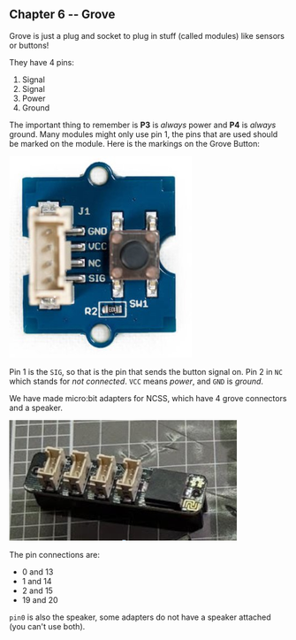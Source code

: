 ## Chapter 6 -- Grove

Grove is just a plug and socket to plug in stuff (called modules) like sensors or buttons!

They have 4 pins:
1. Signal
2. Signal
3. Power
4. Ground

The important thing to remember is **P3** is *always* power and **P4** is *always* ground. Many modules might only use pin 1, the pins that are used should be marked on the module. Here is the markings on the Grove Button:

![Grove button](images/grove-button.jpg)

Pin 1 is the `SIG`, so that is the pin that sends the button signal on. Pin 2 in `NC` which stands for *not connected*. `VCC` means *power*, and `GND` is *ground*.

We have made micro:bit adapters for NCSS, which have 4 grove connectors and a speaker.

![Grove adapter](images/grove-adapter.png)

The pin connections are:

- 0 and 13
- 1 and 14
- 2 and 15
- 19 and 20

`pin0` is also the speaker, some adapters do not have a speaker attached (you can't use both).
